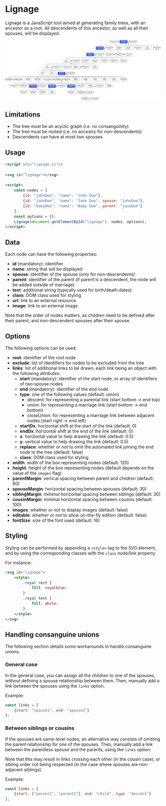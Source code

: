 # Lignage

Lignage is a JavaScript tool aimed at generating family trees, with an ancestor as a root.
All descendents of this ancestor, as well as all their spouses, will be displayed.

![Bourbon dynasty](examples/bourbon.png)

## Limitations

- The tree must be an acyclic graph (i.e. no consanguinity)
- The tree must be rooted (i.e. no ancestry for non-descendents)
- Descendents can have at most two spouses

## Usage

```html
<script src="lignage.js"/>

<svg id="lignage"></svg>

<script>
    const nodes = [
        {id: "johnDoe", "name": "John Doe"},
        {id: "janeDoe", "name": "Jane Doe", spouse: "johnDoe"},
        {id: "babyDoe", "name": "Baby Doe", parent: "janeDoe"}
    ];
    const options = {};
    Lignage(document.getElementById("lignage"), nodes, options);
</script>
```

## Data

Each node can have the following properties:

- **id** (mandatory): identifier
- **name**: string that will be displayed
- **spouse**: identifier of the spouse (only for non-descendents)
- **parent**: identifier of the parent (if parent is a descendent, the node will be added outside of marriage)
- **text**: additional string (typically used for birth/death dates)
- **class**: DOM class used for styling
- **url**: link to an external resource
- **image**: link to an external image

Note that the order of nodes matters, as children need to be defined after their parent,
and non-descendent spouses after their spouse.

## Options

The following options can be used:

- **root**: identifier of the root node
- **exclude**: list of identifiers for nodes to be excluded from the tree
- **links**: list of additional links to be drawn, each link being an object with the following attributes:
  - **start** (mandatory): identifier of the start node, or array of identifiers of two spouse nodes
  - **end** (mandatory): identifier of the end node
  - **type**: one of the following values (default: union)
    - descent: for representing a parental link (start bottom -> end top)
    - union: for representing a marriage link (start bottom -> end bottom)
    - closeUnion: for representing a marriage link between adjacent nodes (start right -> end left)
  - **startDx**: horizontal shift at the start of the link (default: 0)
  - **endDx**: horizontal shift at the end of the link (default: 0)
  - **x**: horizontal value to help drawing the link (default: 0.5)
  - **y**: vertical value to help drawing the link (default: 0.5)
  - **replace**: whether or not to omit the automated link joining the end node to the tree (default: false)
  - **class**: DOM class used for styling
- **width**: width of the box representing nodes (default: 120)
- **height**: height of the box representing nodes (default depends on the value of the `images` flag)
- **parentMargin**: vertical spacing between parent and children (default: 80)
- **spouseMargin**: horizontal spacing between spouses (default: 30)
- **siblingMargin**: minimal horizontal spacing between siblings (default: 30)
- **cousinMargin**: minimal horizontal spacing between cousins (default: 100)
- **images**: whether or not to display images (default: false)
- **editable**: whether or not to allow on-the-fly edition (default: false)
- **fontSize**: size of the font used (default: 16)

## Styling

Styling can be performed by appending a `<style>` tag to the SVG element, and by using the corresponding classes with the `class` node/link property.

For instance:

```html
<svg id="lignage">
    <style>
        .royal rect {
            fill: royalblue;
        }
        .royal text {
            fill: white;
        }
    </style>
</svg>
```

## Handling consanguine unions

The following section details some workarounds to handle consanguine unions.

### General case

In the general case, you can assign all the children to one of the spouses, without defining a spouse relationship between them.
Then, manually add a link between the spouses using the `links` option.

Example:

```javascript
const links = [
    {start: "spouse1", end: "spouse2"}
];
```

### Between siblings or cousins

If the spouses are same-level nodes, an alternative way consists of omitting the parent relationship for one of the spouses.
Then, manually add a link between the parentless spouse and the parents, using the `links` option.

Note that this may result in links crossing each other (in the cousin case), or sibling order not being respected (in the case where spouses are non-adjacent siblings).

Example:

```javascript
const links = [
    {start: ["parent1", "parent2"], end: "child", type: "descent"}
];
```
